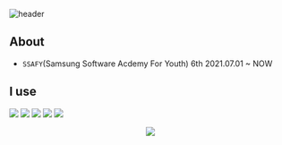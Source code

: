 ![header](https://capsule-render.vercel.app/api?type=waving&color=F9E4AA&height=250&section=header&text=Hyeongjun%20Kim&&fontColor=484848&fontSize=70&animation=fadeIn&fontAlignY=38&desc=Frontend%20Developer%20💻&descAlignY=60&descAlign=67)

## About 
- `SSAFY`(Samsung Software Acdemy For Youth) 6th 2021.07.01 ~ NOW

## I use
<img src="https://img.shields.io/badge/Python-3776AB?style=flat-square&logo=Python&logoColor=white"/>
<img src="https://img.shields.io/badge/HTML5-E34F26?style=flat-square&logo=HTML5&logoColor=white"/> 
<img src="https://img.shields.io/badge/CSS3-1572B6?style=flat-square&logo=CSS3&logoColor=white"/>
<img src="https://img.shields.io/badge/React-61DAFB?style=flat-square&logo=React&logoColor=white"/>
<img src="https://img.shields.io/badge/JavaScript-F7DF1E?style=flat-square&logo=JavaScript&logoColor=white"/>
<p align="center">
  <img src="http://mazassumnida.wtf/api/v2/generate_badge?boj=twintinssk">
</p>
